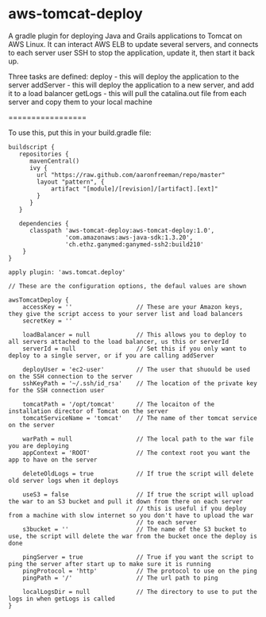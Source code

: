aws-tomcat-deploy
=================

A gradle plugin for deploying Java and Grails applications to Tomcat on AWS Linux. It can interact AWS ELB to update several servers, and connects to each server
user SSH to stop the application, update it, then start it back up.

Three tasks are defined:
	deploy - this will deploy the application to the server
	addServer - this will deploy the application to a new server, and add it to a load balancer
	getLogs - this will pull the catalina.out file from each server and copy them to your local machine

=================

To use this, put this in your build.gradle file:

```
buildscript {
   repositories {
      mavenCentral()
      ivy {
        url "https://raw.github.com/aaronfreeman/repo/master"
        layout "pattern", {
            artifact "[module]/[revision]/[artifact].[ext]"
        }
      }
   }

   dependencies { 
      classpath 'aws-tomcat-deploy:aws-tomcat-deploy:1.0', 
                'com.amazonaws:aws-java-sdk:1.3.20', 
                'ch.ethz.ganymed:ganymed-ssh2:build210'
    }
}

apply plugin: 'aws.tomcat.deploy'

// These are the configuration options, the defaul values are shown

awsTomcatDeploy {
	accessKey = '' 					// These are your Amazon keys, they give the script access to your server list and load balancers
	secretKey = ''
	
	loadBalancer = null  			// This allows you to deploy to all servers attached to the load balancer, us this or serverId
	serverId = null 				// Set this if you only want to deploy to a single server, or if you are calling addServer
	
	deployUser = 'ec2-user' 		// The user that shuould be used on the SSH connection to the server
	sshKeyPath = '~/.ssh/id_rsa'	// The location of the private key for the SSH connection user
	
	tomcatPath = '/opt/tomcat'		// The locaiton of the installation director of Tomcat on the server
	tomcatServiceName = 'tomcat'	// The name of ther tomcat service on the server
	
	warPath = null					// The local path to the war file you are deploying
	appContext = 'ROOT'				// The context root you want the app to have on the server
	
	deleteOldLogs = true			// If true the script will delete old server logs when it deploys

	useS3 = false					// If true the script will upload the war to an S3 bucket and pull it down from there on each server
									// this is useful if you deploy from a machine with slow internet so you don't have to upload the war
									// to each server
	s3bucket = ''					// The name of the S3 bucket to use, the script will delete the war from the bucket once the deploy is done
	
	pingServer = true				// True if you want the script to ping the server after start up to make sure it is running
	pingProtocol = 'http'			// The protocol to use on the ping
	pingPath = '/'					// The url path to ping
	
	localLogsDir = null				// The directory to use to put the logs in when getLogs is called
}
```

